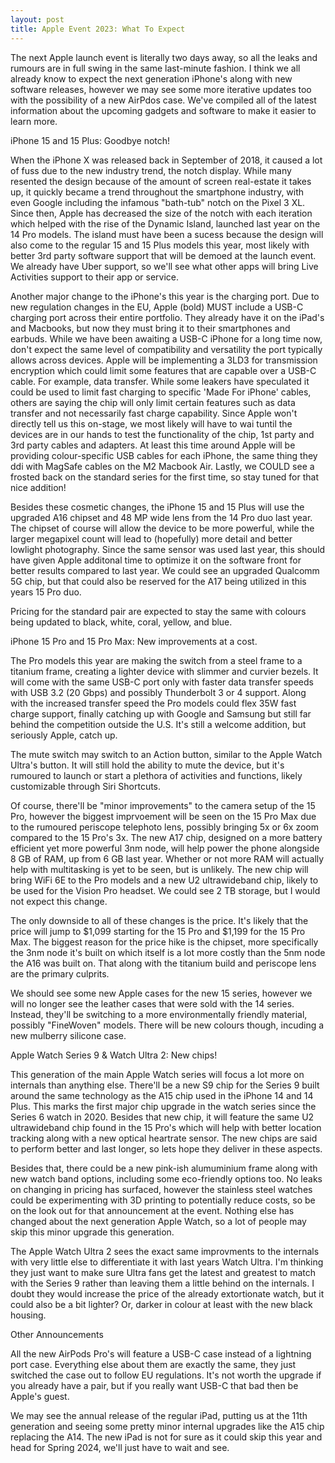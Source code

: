 ```yaml
---
layout: post
title: Apple Event 2023: What To Expect
---
```


The next Apple launch event is literally two days away, so all the leaks and rumours are in full swing in the same last-minute fashion. I think we all already know to expect the next generation iPhone's along with new software releases, however we may see some more iterative updates too with the possibility of a new AirPdos case. We've compiled all of the latest information about the upcoming gadgets and software to make it easier to learn more.

iPhone 15 and 15 Plus: Goodbye notch!

When the iPhone X was released back in September of 2018, it caused a lot of fuss due to the new industry trend, the notch display. While many resented the design because of the amount of screen real-estate it takes up, it quickly became a trend throughout the smartphone industry, with even Google including the infamous "bath-tub" notch on the Pixel 3 XL. Since then, Apple has decreased the size of the notch with each iteration which helped with the rise of the Dynamic Island, launched last year on the 14 Pro models. The island must have been a sucess because the design will also come to the regular 15 and 15 Plus models this year, most likely with better 3rd party software support that will be demoed at the launch event. We already have Uber support, so we'll see what other apps will bring Live Activities support to their app or service.

Another major change to the iPhone's this year is the charging port. Due to new regulation changes in the EU, Apple (bold) MUST include a USB-C charging port across their entire portfolio. They already have it on the iPad's and Macbooks, but now they must bring it to their smartphones and earbuds. While we have been awaiting a USB-C iPhone for a long time now, don't expect the same level of compatibility and versatility the port typically allows across devices. Apple will be implementing a 3LD3 for transmission encryption which could limit some features that are capable over a USB-C cable. For example, data transfer. While some leakers have speculated it could be used to limit fast charging to specific 'Made For iPhone' cables, others are saying the chip will only limit certain features such as data transfer and not necessarily fast charge capability. Since Apple won't directly tell us this on-stage, we most likely will have to wai tuntil the devices are in our hands to test the functionality of the chip, 1st party and 3rd party cables and adapters. At least this time around Apple will be providing colour-specific USB cables for each iPhone, the same thing they ddi with MagSafe cables on the M2 Macbook Air. Lastly, we COULD see a frosted back on the standard series for the first time, so stay tuned for that nice addition!

Besides these cosmetic changes, the iPhone 15 and 15 Plus will use the upgraded A16 chipset and 48 MP wide lens from the 14 Pro duo last year. The chipset of course will allow the device to be more powerful, while the larger megapixel count will lead to (hopefully) more detail and better lowlight photography. Since the same sensor was used last year, this should have given Apple additonal time to optimize it on the software front for better results compared to last year. We could see an upgraded Qualcomm 5G chip, but that could also be reserved for the A17 being utilized in this years 15 Pro duo.

Pricing for the standard pair are expected to stay the same with colours being updated to black, white, coral, yellow, and blue.


iPhone 15 Pro and 15 Pro Max: New improvements at a cost.

The Pro models this year are making the switch from a steel frame to a titanium frame, creating a lighter device with slimmer and curvier bezels. It will come with the same USB-C port only with faster data transfer speeds with USB 3.2 (20 Gbps) and possibly Thunderbolt 3 or 4 support. Along with the increased transfer speed the Pro models could flex 35W fast charge support, finally catching up with Google and Samsung but still far behind the competition outside the U.S. It's still a welcome addition, but seriously Apple, catch up.

The mute switch may switch to an Action button, similar to the Apple Watch Ultra's button. It will still hold the ability to mute the device, but it's rumoured to launch or start a plethora of activities and functions, likely customizable through Siri Shortcuts. 

Of course, there'll be "minor improvements" to the camera setup of the 15 Pro, however the biggest imprvoement will be seen on the 15 Pro Max due to the rumoured periscope telephoto lens, possibly bringing 5x or 6x zoom compared to the 15 Pro's 3x. The new A17 chip, designed on a more battery efficient yet more powerful 3nm node, will help power the phone alongside 8 GB of RAM, up from 6 GB last year. Whether or not more RAM will actually help with multitasking is yet to be seen, but is unlikely. The new chip will bring WiFi 6E to the Pro models and a new U2 ultrawideband chip, likely to be used for the Vision Pro headset. We could see 2 TB storage, but I would not expect this change.

The only downside to all of these changes is the price. It's likely that the price will jump to $1,099 starting for the 15 Pro and $1,199 for the 15 Pro Max. The biggest reason for the price hike is the chipset, more specifically the 3nm node it's built on which itself is a lot more costly than the 5nm node the A16 was built on. That along with the titanium build and periscope lens are the primary culprits.

We should see some new Apple cases for the new 15 series, however we will no longer see the leather cases that were sold with the 14 series. Instead, they'll be switching to a more environmentally friendly material, possibly "FineWoven" models. There will be new colours though, incuding a new mulberry silicone case.

Apple Watch Series 9 & Watch Ultra 2: New chips!

This generation of the main Apple Watch series will focus a lot more on internals than anything else. There'll be a new S9 chip for the Series 9 built around the same technology as the A15 chip used in the iPhone 14 and 14 Plus. This marks the first major chip upgrade in the watch series since the Series 6 watch in 2020. Besides that new chip, it will feature the same U2 ultrawideband chip found in the 15 Pro's which will help with better location tracking along with a new optical heartrate sensor. The new chips are said to perform better and last longer, so lets hope they deliver in these aspects. 

Besides that, there could be a new pink-ish alumuminium frame along with new watch band options, including some eco-friendly options too. No leaks on changing in pricing has surfaced, however the stainless steel watches could be experimenting with 3D printing to potentially reduce costs, so be on the look out for that announcement at the event. Nothing else has changed about the next generation Apple Watch, so a lot of people may skip this minor upgrade this generation.

The Apple Watch Ultra 2 sees the exact same improvments to the internals with very little else to differentiate it with last years Watch Ultra. I'm thinking they just want to make sure Ultra fans get the latest and greatest to match with the Series 9 rather than leaving them a little behind on the internals. I doubt they would increase the price of the already extortionate watch, but it could also be a bit lighter? Or, darker in colour at least with the new black housing.

Other Announcements

All the new AirPods Pro's will feature a USB-C case instead of a lightning port case. Everything else about them are exactly the same, they just switched the case out to follow EU regulations. It's not worth the upgrade if you already have a pair, but if you really want USB-C that bad then be Apple's guest.

We may see the annual release of the regular iPad, putting us at the 11th generation and seeing some pretty minor internal upgrades like the A15 chip replacing the A14. The new iPad is not for sure as it could skip this year and head for Spring 2024, we'll just have to wait and see. 


